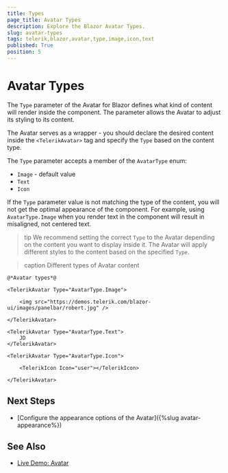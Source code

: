 ```yaml
---
title: Types
page_title: Avatar Types
description: Explore the Blazor Avatar Types.
slug: avatar-types
tags: telerik,blazor,avatar,type,image,icon,text
published: True
position: 5
---
```


# Avatar Types

The `Type` parameter of the Avatar for Blazor defines what kind of content will render inside the component. The parameter allows the Avatar to adjust its styling to its content.

The Avatar serves as a wrapper - you should declare the desired content inside the `<TelerikAvatar>` tag and specify the `Type` based on the content type.

The `Type` parameter accepts a member of the `AvatarType` enum:

* `Image` - default value
* `Text`
* `Icon`

If the `Type` parameter value is not matching the type of the content, you will not get the optimal appearance of the component. For example, using `AvatarType.Image` when you render text in the component will result in misaligned, not centered text.

>tip We recommend setting the correct `Type` to the Avatar depending on the content you want to display inside it. The Avatar will apply different styles to the content based on the specified `Type`.

>caption Different types of Avatar content

````CSHTML
@*Avatar types*@

<TelerikAvatar Type="AvatarType.Image">

    <img src="https://demos.telerik.com/blazor-ui/images/panelbar/robert.jpg" />

</TelerikAvatar>

<TelerikAvatar Type="AvatarType.Text">
    JD
</TelerikAvatar>

<TelerikAvatar Type="AvatarType.Icon">

    <TelerikIcon Icon="user"></TelerikIcon>

</TelerikAvatar>
````

## Next Steps

* [Configure the appearance options of the Avatar]({%slug avatar-appearance%})

## See Also

  * [Live Demo: Avatar](https://demos.telerik.com/blazor-ui/avatar/overview)